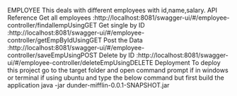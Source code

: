EMPLOYEE
This deals with different employees with id,name,salary.
API Reference
Get all employees    :http://localhost:8081/swagger-ui/#/employee-controller/findallempUsingGET
Get single by ID     :http://localhost:8081/swagger-ui/#/employee-controller/getEmpByIdUsingGET
Post the Data        :http://localhost:8081/swagger-ui/#/employee-controller/saveEmpUsingPOST
Delete by ID         :http://localhost:8081/swagger-ui/#/employee-controller/deleteEmpUsingDELETE
Deployment
To deploy this project go to the target folder and open command prompt if in windows or terminal if using ubuntu and type the below command but first build the application
java -jar dunder-mifflin-0.0.1-SNAPSHOT.jar
